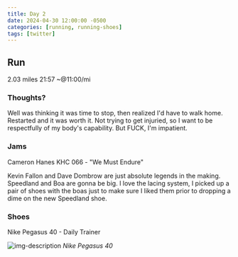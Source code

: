 ```yaml
---
title: Day 2
date: 2024-04-30 12:00:00 -0500
categories: [running, running-shoes]
tags: [twitter]
---
```


## Run

2.03 miles 21:57 ~@11:00/mi

### Thoughts?

Well was thinking it was time to stop, then realized I'd have to walk home. Restarted and it was worth it. Not trying to get injuried, so I want to be respectfully of my body's capability. But FUCK, I'm impatient.

### Jams
Cameron Hanes KHC 066 - "We Must Endure"

Kevin Fallon and Dave Dombrow are just absolute legends in the making. Speedland and Boa are gonna be big. I love the lacing system, I picked up a pair of shoes with the boas just to make sure I liked them prior to dropping a dime on the new Speedland shoe.

### Shoes
Nike Pegasus 40 - Daily Trainer 

![img-description](https://static.nike.com/a/images/t_PDP_1728_v1/f_auto,q_auto:eco/52c7509c-8f27-4860-a869-a0e23912daf8/pegasus-40-mens-road-running-shoes-zD8H1c.png)
_Nike Pegasus 40_
